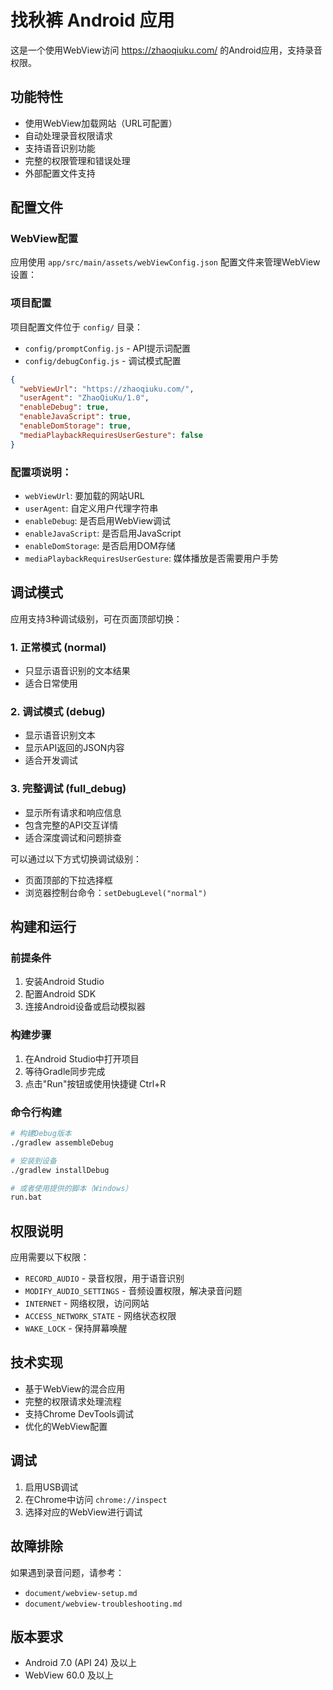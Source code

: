 # 找秋裤 Android 应用

这是一个使用WebView访问 https://zhaoqiuku.com/ 的Android应用，支持录音权限。

## 功能特性

- 使用WebView加载网站（URL可配置）
- 自动处理录音权限请求
- 支持语音识别功能
- 完整的权限管理和错误处理
- 外部配置文件支持

## 配置文件

### WebView配置
应用使用 `app/src/main/assets/webViewConfig.json` 配置文件来管理WebView设置：

### 项目配置
项目配置文件位于 `config/` 目录：
- `config/promptConfig.js` - API提示词配置
- `config/debugConfig.js` - 调试模式配置

```json
{
  "webViewUrl": "https://zhaoqiuku.com/",
  "userAgent": "ZhaoQiuKu/1.0",
  "enableDebug": true,
  "enableJavaScript": true,
  "enableDomStorage": true,
  "mediaPlaybackRequiresUserGesture": false
}
```

### 配置项说明：

- `webViewUrl`: 要加载的网站URL
- `userAgent`: 自定义用户代理字符串
- `enableDebug`: 是否启用WebView调试
- `enableJavaScript`: 是否启用JavaScript
- `enableDomStorage`: 是否启用DOM存储
- `mediaPlaybackRequiresUserGesture`: 媒体播放是否需要用户手势

## 调试模式

应用支持3种调试级别，可在页面顶部切换：

### 1. 正常模式 (normal)
- 只显示语音识别的文本结果
- 适合日常使用

### 2. 调试模式 (debug)  
- 显示语音识别文本
- 显示API返回的JSON内容
- 适合开发调试

### 3. 完整调试 (full_debug)
- 显示所有请求和响应信息
- 包含完整的API交互详情
- 适合深度调试和问题排查

可以通过以下方式切换调试级别：
- 页面顶部的下拉选择框
- 浏览器控制台命令：`setDebugLevel("normal")`

## 构建和运行

### 前提条件

1. 安装Android Studio
2. 配置Android SDK
3. 连接Android设备或启动模拟器

### 构建步骤

1. 在Android Studio中打开项目
2. 等待Gradle同步完成
3. 点击"Run"按钮或使用快捷键 Ctrl+R

### 命令行构建

```bash
# 构建Debug版本
./gradlew assembleDebug

# 安装到设备
./gradlew installDebug

# 或者使用提供的脚本（Windows）
run.bat
```

## 权限说明

应用需要以下权限：

- `RECORD_AUDIO` - 录音权限，用于语音识别
- `MODIFY_AUDIO_SETTINGS` - 音频设置权限，解决录音问题
- `INTERNET` - 网络权限，访问网站
- `ACCESS_NETWORK_STATE` - 网络状态权限
- `WAKE_LOCK` - 保持屏幕唤醒

## 技术实现

- 基于WebView的混合应用
- 完整的权限请求处理流程
- 支持Chrome DevTools调试
- 优化的WebView配置

## 调试

1. 启用USB调试
2. 在Chrome中访问 `chrome://inspect`
3. 选择对应的WebView进行调试

## 故障排除

如果遇到录音问题，请参考：
- `document/webview-setup.md`
- `document/webview-troubleshooting.md`

## 版本要求

- Android 7.0 (API 24) 及以上
- WebView 60.0 及以上